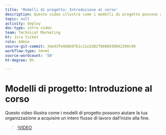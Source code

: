 ```yaml
---
title: 'Modelli di progetto: Introduzione al corso'
description: Questo video illustra come i modelli di progetto possono aiutare la tua organizzazione a acquisire un intero flusso di lavoro dall’inizio alla fine.
topic: null
activity: deploy
doc-type: intro video
team: Technical Marketing
kt: Jira ticket
role: Admin
source-git-commit: 3ded3fe9d8b97b1c11cb382f8088930842399c98
workflow-type: tm+mt
source-wordcount: '50'
ht-degree: 0%

---
```


# Modelli di progetto: Introduzione al corso

Questo video illustra come i modelli di progetto possono aiutare la tua organizzazione a acquisire un intero flusso di lavoro dall’inizio alla fine.

>[!VIDEO](https://video.tv.adobe.com/v/335209/?quality=12)

